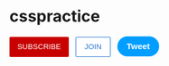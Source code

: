 # csspractice
<style>
  .subscribe-button {
    background-color: rgb(200, 0, 0);
    color: white;
    border: none;
    height: 36px;
    width: 105px;
    border-radius: 2px;
    cursor: pointer;
    margin-right: 8px;
  }

  .join-button {
    background-color: white;
    border-color: rgb(41, 118, 211);
    border-style: solid;
    border-width: 1px;
    color: rgb(41, 118, 211);
    height: 36px;
    width: 62px;
    border-radius: 2px;
    cursor: pointer;
  }

  .tweet-button {
    background-color: rgb(2, 158, 255);
    color: white;
    border: none;
    height: 36px;
    width: 74px;
    border-radius: 8px;
    border-radius: 18px;
    font-weight: bold;
    font-size: 15px;
    cursor: pointer;
    margin-left: 8px;
  }
</style>

<button class="subscribe-button">
  SUBSCRIBE
</button>

<button class="join-button">
  JOIN
</button>

<button class="tweet-button">
  Tweet
</button>
